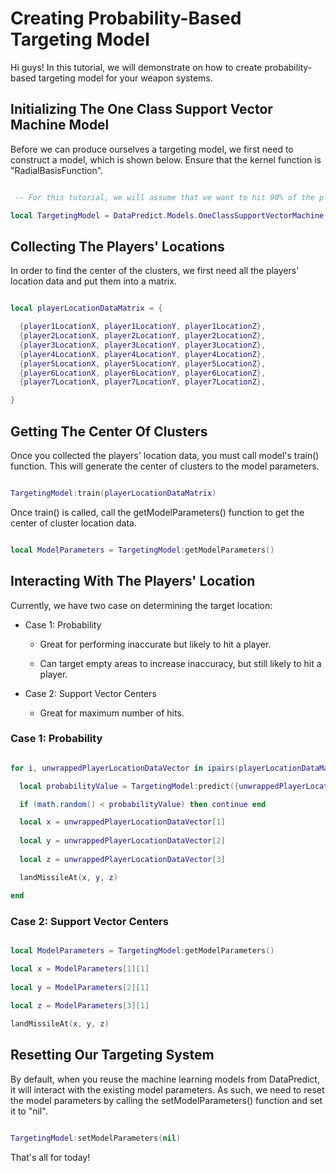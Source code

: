 # Creating Probability-Based Targeting Model

Hi guys! In this tutorial, we will demonstrate on how to create probability-based targeting model for your weapon systems.

## Initializing The One Class Support Vector Machine Model

Before we can produce ourselves a targeting model, we first need to construct a model, which is shown below. Ensure that the kernel function is "RadialBasisFunction".

```lua

 -- For this tutorial, we will assume that we want to hit 90% of the players. So, our beta must set to 0.9

local TargetingModel = DataPredict.Models.OneClassSupportVectorMachine.new({maximumNumberOfIterations = 10, kernelFunction = "RadialBasisFunction", beta = 0.9})

```

## Collecting The Players' Locations

In order to find the center of the clusters, we first need all the players' location data and put them into a matrix.

```lua

local playerLocationDataMatrix = {

  {player1LocationX, player1LocationY, player1LocationZ},
  {player2LocationX, player2LocationY, player2LocationZ},
  {player3LocationX, player3LocationY, player3LocationZ},
  {player4LocationX, player4LocationY, player4LocationZ},
  {player5LocationX, player5LocationY, player5LocationZ},
  {player6LocationX, player6LocationY, player6LocationZ},
  {player7LocationX, player7LocationY, player7LocationZ},

}

```

## Getting The Center Of Clusters

Once you collected the players' location data, you must call model's train() function. This will generate the center of clusters to the model parameters.

```lua

TargetingModel:train(playerLocationDataMatrix)

```

Once train() is called, call the getModelParameters() function to get the center of cluster location data.

```lua

local ModelParameters = TargetingModel:getModelParameters()

```

## Interacting With The Players' Location

Currently, we have two case on determining the target location:

* Case 1: Probability

  * Great for performing inaccurate but likely to hit a player. 

  * Can target empty areas to increase inaccuracy, but still likely to hit a player. 

* Case 2: Support Vector Centers

  * Great for maximum number of hits.

### Case 1: Probability

```lua

for i, unwrappedPlayerLocationDataVector in ipairs(playerLocationDataMatrix) do

  local probabilityValue = TargetingModel:predict({unwrappedPlayerLocationDataVector})[1][1]

  if (math.random() < probabilityValue) then continue end

  local x = unwrappedPlayerLocationDataVector[1]
  
  local y = unwrappedPlayerLocationDataVector[2]
  
  local z = unwrappedPlayerLocationDataVector[3]

  landMissileAt(x, y, z)

end

```

### Case 2: Support Vector Centers

```lua

local ModelParameters = TargetingModel:getModelParameters()

local x = ModelParameters[1][1]
  
local y = ModelParameters[2][1]
  
local z = ModelParameters[3][1]

landMissileAt(x, y, z)

```

## Resetting Our Targeting System

By default, when you reuse the machine learning models from DataPredict, it will interact with the existing model parameters. As such, we need to reset the model parameters by calling the setModelParameters() function and set it to "nil".

```lua

TargetingModel:setModelParameters(nil)

```

That's all for today!
